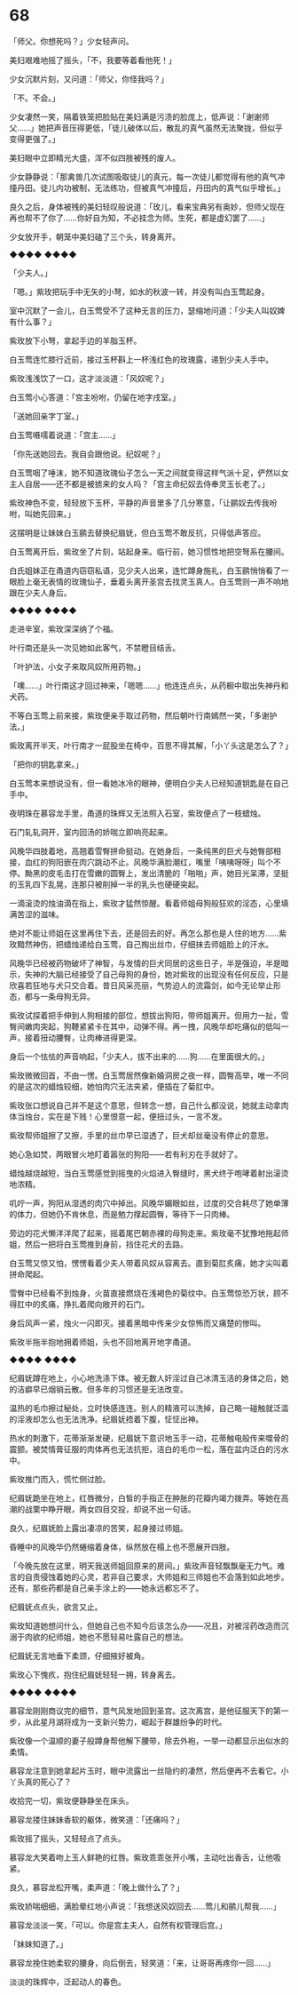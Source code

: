 # 68

「师父。你想死吗？」少女轻声问。

美妇艰难地摇了摇头，「不，我要等着看他死！」

少女沉默片刻，又问道：「师父，你怪我吗？」

「不。不会。」

少女凄然一笑，隔着铁笼把脸贴在美妇满是污渍的脸庞上，低声说：「谢谢师父……」她把声音压得更低，「徒儿破体以后，散乱的真气虽然无法聚拢，但似乎变得更强了。」

美妇眼中立即精光大盛，浑不似四肢被残的废人。

少女静静说：「那禽兽几次试图吸取徒儿的真元，每一次徒儿都觉得有他的真气冲撞丹田。徒儿内功被制，无法练功，但被真气冲撞后，丹田内的真气似乎增长。」

良久之后，身体被残的美妇轻叹般说道：「玫儿，看来宝典另有奥妙，但师父现在再也帮不了你了……你好自为知，不必挂念为师。生死，都是虚幻罢了……」

少女放开手，朝笼中美妇磕了三个头，转身离开。

◆◆◆◆ ◆◆◆◆

「少夫人。」

「嗯。」紫玫把玩手中无矢的小弩，如水的秋波一转，并没有叫白玉莺起身。

室中沉默了一会儿，白玉莺受不了这种无言的压力，瑟缩地问道：「少夫人叫奴婢有什么事？」

紫玫放下小弩，拿起手边的羊脂玉杯。

白玉莺连忙膝行近前，接过玉杯斟上一杯浅红色的玫瑰露，递到少夫人手中。

紫玫浅浅饮了一口，这才淡淡道：「风奴呢？」

白玉莺小心答道：「宫主吩咐，仍留在地字戌室。」

「送她回亲字丁室。」

白玉莺嗫嚅着说道：「宫主……」

「你先送她回去。我自会跟他说。纪奴呢？」

白玉莺咽了唾沫，她不知道玫瑰仙子怎么一天之间就变得这样气派十足，俨然以女主人自居——还不都是被掳来的女人吗？「宫主命纪奴去侍奉灵玉长老了。」

紫玫神色不变，轻轻放下玉杯，平静的声音里多了几分寒意，「让鹂奴去传我吩咐，叫她先回来。」

这摆明是让妹妹白玉鹂去替换纪眉妩，但白玉莺不敢反抗，只得低声答应。

白玉莺离开后，紫玫坐了片刻，站起身来。临行前，她习惯性地把空弩系在腰间。

白氏姐妹正在甬道内窃窃私语，见少夫人出来，连忙蹲身施礼，白玉鹂悄悄看了一眼脸上毫无表情的玫瑰仙子，垂着头离开圣宫去找灵玉真人。白玉莺则一声不响地跟在少夫人身后。

◆◆◆◆ ◆◆◆◆

走进辛室，紫玫深深纳了个福。

叶行南还是头一次见她如此客气，不禁瞪目结舌。

「叶护法，小女子来取风奴所用药物。」

「噢……」叶行南这才回过神来，「嗯嗯……」他连连点头，从药橱中取出失神丹和犬药。

不等白玉莺上前来接，紫玫便亲手取过药物，然后朝叶行南嫣然一笑，「多谢护法。」

紫玫离开半天，叶行南才一屁股坐在椅中，百思不得其解，「小丫头这是怎么了？」

「把你的钥匙拿来。」

白玉莺本来想说没有，但一看她冰冷的眼神，便明白少夫人已经知道钥匙是在自己手中。

夜明珠在慕容龙手里，甬道的珠辉又无法照入石室，紫玫便点了一枝蜡烛。

石门轧轧洞开，室内回汤的娇喘立即响亮起来。

风晚华四肢着地，高翘着雪臀拼命挺动。在她身后，一条纯黑的巨犬与她臀部相接，血红的狗阳嵌在肉穴跳动不止。风晚华满脸潮红，嘴里「咦咦呀呀」叫个不停。黝黑的皮毛击打在雪嫩的圆臀上，发出清脆的「啪啪」声，她目光呆滞，坚挺的玉乳四下乱晃，连那只被削掉一半的乳头也硬硬突起。

一滴滚烫的烛油滴在指上，紫玫才猛然惊醒。看着师姐母狗般狂欢的淫态，心里填满苦涩的滋味。

绝对不能让师姐在这里再住下去，还是回去的好。再怎么那也是人住的地方……紫玫黯然神伤，把蜡烛递给白玉莺，自己掏出丝巾，仔细抹去师姐脸上的汗水。

风晚华已经被药物破坏了神智，与发情的巨犬同居的这些日子，半是强迫，半是暗示，失神的大脑已经接受了自己母狗的身份，她对紫玫的出现没有任何反应，只是欣喜若狂地与犬只交合着。昔日风采亮丽，气势迫人的流霜剑，如今无论举止形态，都与一条母狗无异。

紫玫试探着把手伸到人狗相接的部位，想拔出狗阳，带师姐离开。但用力一扯，雪臀间嫩肉突起，狗鞭紧紧卡在其中，动弹不得。再一拽，风晚华却吃痛似的低叫一声，接着扭动腰臀，让肉棒进得更深。

身后一个怯怯的声音响起，「少夫人，拔不出来的……狗……在里面很大的。」

紫玫微微回首，不由一愣。白玉莺居然像新婚洞房之夜一样，圆臀高举，唯一不同的是这次的蜡烛较细，她怕肉穴无法夹紧，便插在了菊肛中。

紫玫张口想说自己并不是这个意思，但转念一想，自己什么都没说，她就主动拿肉体当烛台，实在是下贱！心里恨意一起，便扭过头，一言不发。

紫玫帮师姐擦了又擦，手里的丝巾早已湿透了，巨犬却丝毫没有停止的意思。

她心急如焚，两眼冒火地盯着嚣张的狗阳——若有利刃在手就好了。

蜡烛越烧越短，当白玉莺感觉到摇曳的火焰进入臀缝时，黑犬终于咆哮着射出滚烫地浓精。

叽咛一声，狗阳从湿透的肉穴中掉出。风晚华媚眼如丝，过度的交合耗尽了她单薄的体力，但她仍不肯休息，而是勉力撑起圆臀，等待下一只肉棒。

旁边的花犬懒洋洋爬了起来，摇着尾巴朝赤裸的母狗走来。紫玫毫不犹豫地拖起师姐，然后一把将白玉莺推到身前，挡住花犬的去路。

白玉莺又惊又怕，愣愣看着少夫人带着风奴从容离去。直到菊肛炙痛，她才尖叫着拼命爬起。

雪臀中已经看不到烛身，火苗直接燃烧在浅褐色的菊纹中。白玉莺惊恐万状，顾不得肛中的炙痛，挣扎着爬向敞开的石门。

身后风声一紧，烛火一闪即灭。接着黑暗中传来少女惊怖而又痛楚的惨叫。

紫玫半拖半抱地拥着师姐，头也不回地离开地字甬道。

◆◆◆◆ ◆◆◆◆

纪眉妩蹲在地上，小心地洗涤下体。被无数人奸淫过自己冰清玉洁的身体之后，她的洁癖早已烟销云散。但多年的习惯还是无法改变。

温热的毛巾擦过秘处，立时快感连连。别人的精液可以洗掉，自己略一碰触就泛滥的淫液却怎么也无法洗净。纪眉妩捂着下腹，怔怔出神。

热水的刺激下，花蒂渐渐发硬，纪眉妩下意识地玉手一动，花蒂触电般传来噬骨的震颤。被焚情膏征服的肉体再也无法抗拒，洁白的毛巾一松，落在盆内泛白的污水中。

紫玫推门而入，慌忙侧过脸。

纪眉妩跪坐在地上，红唇微分，白皙的手指正在肿胀的花瓣内竭力拨弄。等她在高潮的战栗中睁开眼，两女四目交投，却说不出一句话。

良久，纪眉妩脸上露出凄凉的苦笑，起身接过师姐。

昏睡中的风晚华仍然蜷缩着身体，纵然放在榻上也不愿展开四肢。

「今晚先放在这里，明天我送师姐回原来的房间。」紫玫声音轻飘飘毫无力气。难言的自责侵蚀着她的心灵，若非自己要求，大师姐和三师姐也不会落到如此地步。还有，那些药都是自己亲手涂上的——她永远都忘不了。

纪眉妩点点头，欲言又止。

紫玫知道她想问什么，但她自己也不知今后该怎么办——况且，对被淫药改造而沉溺于肉欲的纪师姐，她也不愿轻易吐露自己的想法。

纪眉妩无言地垂下柔颈，仔细掖好被角。

紫玫心下愧疚，抱住纪眉妩轻轻一拥，转身离去。

◆◆◆◆ ◆◆◆◆

慕容龙刚刚商议完的细节，意气风发地回到圣宫。这次离宫，是他征服天下的第一步，从此星月湖将成为一支新兴势力，崛起于群雄纷争的时代。

紫玫像一个温顺的妻子般蹲身帮他解下腰带，除去外袍，一举一动都显示出似水的柔情。

慕容龙注意到她拿起片玉时，眼中流露出一丝隐约的凄然，然后便再不去看它。小丫头真的死心了？

收拾完一切，紫玫便静静坐在床头。

慕容龙搂住妹妹香软的躯体，微笑道：「还痛吗？」

紫玫摇了摇头，又轻轻点了点头。

慕容龙大笑着吻上玉人鲜艳的红唇。紫玫乖乖张开小嘴，主动吐出香舌，让他吸紧。

良久，慕容龙松开嘴，柔声道：「晚上做什么了？」

紫玫娇喘细细，满脸晕红地小声说：「我想送风奴回去……莺儿和鹂儿帮我……」

慕容龙淡淡一笑，「可以。你是宫主夫人，自然有权管理后宫。」

「妹妹知道了。」

慕容龙挽住她柔软的腰身，向后倒去，轻笑道：「来，让哥哥再疼你一回……」

淡淡的珠辉中，泛起动人的春色。
